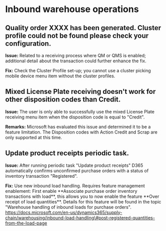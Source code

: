 ﻿# Inbound warehouse operations

## Quality order XXXX has been generated. Cluster profile could not be found please check your configuration.

**Issue:** Related to a receiving process where QM or QMS is enabled; additional detail about the transaction could further enhance the fix.

**Fix:** Check the Cluster Profile set-up; you cannot use a cluster picking mobile device menu item without the cluster profiles.

## Mixed License Plate receiving doesn't work for other disposition codes than Credit.

**Issue:** The user is only able to successfully use the mixed License Plate receiving menu item when the disposition code is equal to "Credit".

**Remarks:** Microsoft has evaluated this issue and determined it to be a feature limitation. The Disposition codes with Action Credit and Scrap are only supported at this time.

## Update product receipts periodic task.

**Issue:** After running periodic task "Update product receipts" D365 automatically confirms unconfirmed purchase orders with a status of inventory transaction "Registered".

**Fix:** Use new inbound load handling. Requires feature management enablement: First enable \*\*Associate purchase order inventory transactions with load\*\*, this allows you to now enable the feature \*\*Over receipt of load quantities\*\*. Details for this feature will be found in the topic "Warehouse handling of inbound loads for purchase orders". https://docs.microsoft.com/en-us/dynamics365/supply-chain/warehousing/inbound-load-handling\#post-registered-quantities-from-the-load-page
